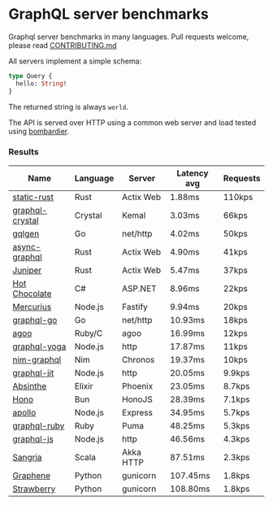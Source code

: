 <!-- README.md is generated from README.ecr, do not edit -->

# GraphQL server benchmarks

Graphql server benchmarks in many languages. Pull requests welcome, please read [CONTRIBUTING.md](CONTRIBUTING.md)

All servers implement a simple schema:

```graphql
type Query {
  hello: String!
}
```

The returned string is always `world`.

The API is served over HTTP using a common web server and load tested using [bombardier](https://github.com/codesenberg/bombardier).

### Results

| Name                          | Language      | Server          | Latency avg      | Requests      |
| ----------------------------  | ------------- | --------------- | ---------------- | ------------- |
| [static-rust](https://actix.rs/) | Rust | Actix Web | 1.88ms | 110kps |
| [graphql-crystal](https://github.com/graphql-crystal/graphql) | Crystal | Kemal | 3.03ms | 66kps |
| [gqlgen](https://github.com/99designs/gqlgen) | Go | net/http | 4.02ms | 50kps |
| [async-graphql](https://github.com/async-graphql/async-graphql) | Rust | Actix Web | 4.90ms | 41kps |
| [Juniper](https://github.com/graphql-rust/juniper) | Rust | Actix Web | 5.47ms | 37kps |
| [Hot Chocolate](https://github.com/ChilliCream/hotchocolate) | C# | ASP.NET | 8.96ms | 22kps |
| [Mercurius](https://github.com/mercurius-js/mercurius) | Node.js | Fastify | 9.94ms | 20kps |
| [graphql-go](https://github.com/graphql-go/graphql) | Go | net/http | 10.93ms | 18kps |
| [agoo](https://github.com/ohler55/agoo) | Ruby/C | agoo | 16.99ms | 12kps |
| [graphql-yoga](https://github.com/dotansimha/graphql-yoga) | Node.js | http | 17.87ms | 11kps |
| [nim-graphql](https://github.com/status-im/nim-graphql) | Nim | Chronos | 19.37ms | 10kps |
| [graphql-jit](https://github.com/zalando-incubator/graphql-jit) | Node.js | http | 20.05ms | 9.9kps |
| [Absinthe](https://github.com/absinthe-graphql/absinthe) | Elixir | Phoenix | 23.05ms | 8.7kps |
| [Hono](https://github.com/honojs/graphql-server) | Bun | HonoJS | 28.39ms | 7.1kps |
| [apollo](https://github.com/apollographql/apollo-server) | Node.js | Express | 34.95ms | 5.7kps |
| [graphql-ruby](https://github.com/rmosolgo/graphql-ruby) | Ruby | Puma | 48.25ms | 5.3kps |
| [graphql-js](https://github.com/graphql/graphql-js) | Node.js | http | 46.56ms | 4.3kps |
| [Sangria](https://github.com/sangria-graphql/sangria) | Scala | Akka HTTP | 87.51ms | 2.3kps |
| [Graphene](https://github.com/graphql-python/graphene) | Python | gunicorn | 107.45ms | 1.8kps |
| [Strawberry](https://github.com/strawberry-graphql/strawberry) | Python | gunicorn | 108.80ms | 1.8kps |
